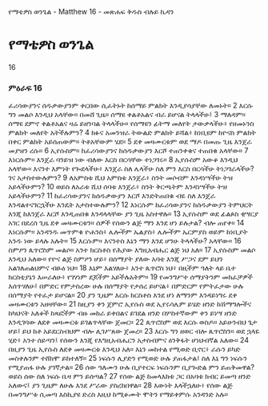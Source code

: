 ﻿
የማቴዎስ ወንጌል - Matthew 16 - መጽሐፍ ቅዱስ ብሉይ ኪዳን
# የማቴዎስ ወንጌል
16
### ምዕራፍ 16
 ፈሪሳውያንና ሰዱቃውያንም ቀርበው ሲፈትኑት ከሰማይ ምልክት እንዲያሳያቸው ለመኑት።
2  እርሱ ግን መልሶ እንዲህ አላቸው። በመሸ ጊዜ። ሰማዩ ቀልቶአልና ብራ ይሆናል ትላላችሁ፤
3  ማለዳም። ሰማዩ ደምኖ ቀልቶአልና ዛሬ ይዘንባል ትላላችሁ። የሰማዩን ፊትማ መለየት ታውቃላችሁ፥ የዘመኑንስ ምልክት መለየት አትችሉምን?
4  ክፉና አመንዝራ ትውልድ ምልክት ይሻል፥ ከነቢዩም ከዮናስ ምልክት በቀር ምልክት አይሰጠውም። ትቶአቸውም ሄደ።
5  ደቀ መዛሙርቱም ወደ ማዶ በመጡ ጊዜ እንጀራ መያዝን ረሱ።
6  ኢየሱስም። ከፈሪሳውያንና ከሰዱቃውያን እርሾ ተጠንቀቁና ተጠበቁ አላቸው።
7  እነርሱም። እንጀራ ባንይዝ ነው ብለው እርስ በርሳቸው ተነጋገሩ።
8  ኢየሱስም አውቆ እንዲህ አላቸው። እናንተ እምነት የጐደላችሁ፥ እንጀራ ስለ ሌላችሁ ስለ ምን እርስ በርሳችሁ ትነጋገራላችሁ? ገና አታስተውሉምን?
9  ለአምስቱ ሺህ አምስቱ እንጀራ፥ ስንት መሶብም እንዳነሣችሁ ትዝ አይላችሁምን?
10  ወይስ ለአራቱ ሺህ ሰባቱ እንጀራ፥ ስንት ቅርጫትም እንዳነሣችሁ ትዝ አይላችሁምን?
11  ከፈሪሳውያንና ከሰዱቃውያን እርሾ እንድትጠበቁ ብዬ ስለ እንጀራ እንዳልተናገርኋችሁ እንዴት አታስተውሉምን?
12  እነርሱም ከፈሪሳውያንና ከሰዱቃውያን ትምህርት እንጂ ከእንጀራ እርሾ እንዲጠበቁ እንዳላላቸው ያን ጊዜ አስተዋሉ።
13  ኢየሱስም ወደ ፊልጶስ ቂሣርያ አገር በደረሰ ጊዜ ደቀ መዛሙርቱን። ሰዎች የሰውን ልጅ ማን እንደ ሆነ ይሉታል? ብሎ ጠየቀ።
14  እነርሱም። አንዳንዱ መጥምቁ ዮሐንስ፥ ሌሎችም ኤልያስ፥ ሌሎችም ኤርምያስ ወይም ከነቢያት አንዱ ነው ይላሉ አሉት።
15  እርሱም። እናንተስ እኔን ማን እንደ ሆንሁ ትላላችሁ? አላቸው።
16  ስምዖን ጴጥሮስም መልሶ። አንተ ክርስቶስ የሕያው እግዚአብሔር ልጅ ነህ አለ።
17  ኢየሱስም መልሶ እንዲህ አለው። የዮና ልጅ ስምዖን ሆይ፥ በሰማያት ያለው አባቴ እንጂ ሥጋና ደም ይህን አልገለጠልህምና ብፁዕ ነህ።
18  እኔም እልሃለሁ፥ አንተ ጴጥሮስ ነህ፥ በዚችም ዓለት ላይ ቤተ ክርስቲያኔን እሠራለሁ፥ የገሃነም ደጆችም አይችሉአትም።
19  የመንግሥተ ሰማያትንም መክፈቻዎች እሰጥሃለሁ፤ በምድር የምታስረው ሁሉ በሰማያት የታሰረ ይሆናል፥ በምድርም የምትፈታው ሁሉ በሰማያት የተፈታ ይሆናል።
20  ያን ጊዜም እርሱ ክርስቶስ እንደ ሆነ ለማንም እንዳይነግሩ ደቀ መዛሙርቱን አዘዛቸው።
21  ከዚያን ቀን ጀምሮ ኢየሱስ ወደ ኢየሩሳሌም ይሄድ ዘንድ ከሽማግሎችና ከካህናት አለቆች ከጻፎችም ብዙ መከራ ይቀበልና ይገደል ዘንድ በሦስተኛውም ቀን ይነሣ ዘንድ እንዲገባው ለደቀ መዛሙርቱ ይገልጥላቸው ጀመር።
22  ጴጥሮስም ወደ እርሱ ወስዶ። አይሁንብህ ጌታ ሆይ፤ ይህ ከቶ አይደርስብህም ብሎ ሊገሥጸው ጀመረ።
23  እርሱ ግን ዘወር ብሎ ጴጥሮስን። ወደ ኋላዬ ሂድ፥ አንተ ሰይጣን፤ የሰውን እንጂ የእግዚአብሔርን አታስብምና ዕንቅፋት ሆነህብኛል አለው።
24  በዚያን ጊዜ ኢየሱስ ለደቀ መዛሙርቱ እንዲህ አለ። እኔን መከተል የሚወድ ቢኖር፥ ራሱን ይካድ መስቀሉንም ተሸክሞ ይከተለኝ።
25  ነፍሱን ሊያድን የሚወድ ሁሉ ያጠፋታል፤ ስለ እኔ ግን ነፍሱን የሚያጠፋ ሁሉ ያገኛታል።
26  ሰው ዓለሙን ሁሉ ቢያተርፍ ነፍሱንም ቢያጐድል ምን ይጠቅመዋል? ወይስ ሰው ስለ ነፍሱ ቤዛ ምን ይሰጣል?
27  የሰው ልጅ ከመላእክቱ ጋር በአባቱ ክብር ይመጣ ዘንድ አለውና፤ ያን ጊዜም ለሁሉ እንደ ሥራው ያስረክበዋል።
28  እውነት እላችኋለሁ፥ የሰው ልጅ በመንግሥቱ ሲመጣ እስኪያዩ ድረስ እዚህ ከሚቆሙት ሞትን የማይቀምሱ አንዳንድ አሉ።
